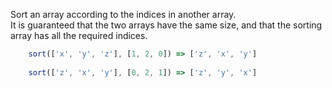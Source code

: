 Sort an array according to the indices in another array.  
It is guaranteed that the two arrays have the same size, and that the sorting array has all the required indices.

```javascript
    sort(['x', 'y', 'z'], [1, 2, 0]) => ['z', 'x', 'y']
    
    sort(['z', 'x', 'y'], [0, 2, 1]) => ['z', 'y', 'x']
```